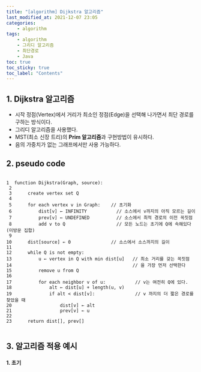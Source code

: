 ```yaml
---
title: "[algorithm] Dijkstra 알고리즘"
last_modified_at: 2021-12-07 23:05
categories:
    - algorithm
tags:
    - algorithm
    - 그리디 알고리즘
    - 최단경로
    - Java
toc: true
toc_sticky: true
toc_label: "Contents"
---
```


## 1. Dijkstra 알고리즘

* 시작 정점(Vertex)에서 거리가 최소인 정점(Edge)을 선택해 나가면서 최단 경로를 구하는 방식이다. 
* 그리디 알고리즘을 사용했다.
* MST(최소 신장 트리)의 <strong>Prim 알고리즘</strong>과 구현방법이 유시하다.
* 음의 가중치가 없는 그래프에서만 사용 가능하다.

## 2. pseudo code

```text

1  function Dijkstra(Graph, source):
 2
 3      create vertex set Q
 4
 5      for each vertex v in Graph:    // 초기화
 6          dist[v] ← INFINITY           // 소스에서 v까지의 아직 모르는 길이
 7          prev[v] ← UNDEFINED          // 소스에서 최적 경로의 이전 꼭짓점
 8          add v to Q                   // 모든 노드는 초기에 Q에 속해있다 (미방문 집합)
 9
10      dist[source] ← 0               // 소스에서 소스까지의 길이
11
12      while Q is not empty:
13          u ← vertex in Q with min dist[u]   // 최소 거리를 갖는 꼭짓점
14                                             // 을 가장 먼저 선택한다
15          remove u from Q
16
17          for each neighbor v of u:           // v는 여전히 Q에 있다.
18              alt ← dist[u] + length(u, v)
19              if alt < dist[v]:               // v 까지의 더 짧은 경로를 찾았을 때
20                  dist[v] ← alt
21                  prev[v] ← u
22
23      return dist[], prev[]
        
```

## 3. 알고리즘 적용 예시

#### 1. 초기
<!-- 
* 아직 확인되지 않은 거리는 INF(무한대)로 초기화

인접행렬

||a|b|c|d|e|f
|--|--|--|--|--|--|--
|a|0|3|5|INF|INF|INF
|b|INF|0|2|6|INF|INF
|c|INF|1|0|4|6|INF
|d|INF|INF|INF|0|2|3
|e|3|INF|INF|d|0|6
|f|INF|INF|INF|INF|INF|0




|a|-|-|-|-|-|-
|--|--|--|--|--|--|--


### dist

||a|b|c|d|e|f
|--|--|--|--|--|--|--
|idx|0|1|2|3|4|5
|dist|0|3|5|INF|INF|INF -->